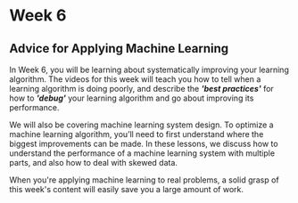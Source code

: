 # Week 6
## Advice for Applying Machine Learning
In Week 6, you will be learning about systematically improving your learning algorithm. The videos for this week will teach you how to tell when a learning algorithm is doing poorly, and describe the _**'best practices'**_ for how to _**'debug'**_ your learning algorithm and go about improving its performance.

We will also be covering machine learning system design. To optimize a machine learning algorithm, you’ll need to first understand where the biggest improvements can be made. In these lessons, we discuss how to understand the performance of a machine learning system with multiple parts, and also how to deal with skewed data.

When you're applying machine learning to real problems, a solid grasp of this week's content will easily save you a large amount of work.
